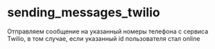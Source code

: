 # sending_messages_twilio
Отправляем сообщение на указанный номеры телефона с сервиса Twilio, в том случае, если указанный id пользователя стал online
